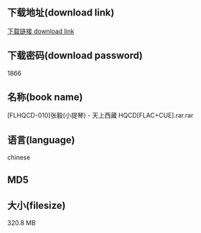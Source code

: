 ## 下载地址(download link)
[下载链接 download link](https://voluble-croquembouche-d321dc.netlify.app/?s=%5BFLHQCD-010%5D%E5%BC%A0%E6%AF%85%28%E5%B0%8F%E6%8F%90%E7%90%B4%29+-+%E5%A4%A9%E4%B8%8A%E8%A5%BF%E8%97%8F+HQCD%5BFLAC%2BCUE%5D.rar)

## 下载密码(download password)
1866

## 名称(book name)
[FLHQCD-010]张毅(小提琴) - 天上西藏 HQCD[FLAC+CUE].rar.rar

## 语言(language)
chinese

## MD5


## 大小(filesize)
320.8 MB
